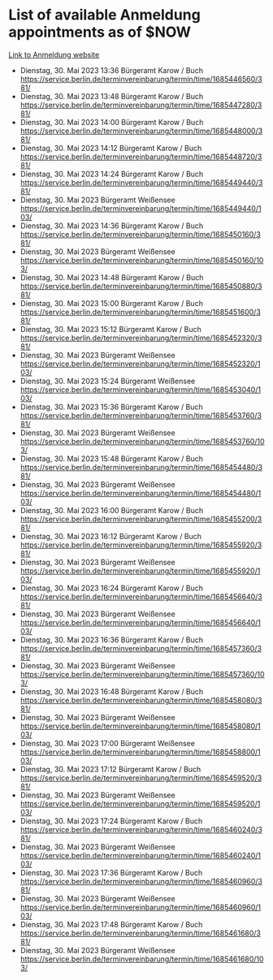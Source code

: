 # List of available Anmeldung appointments as of $NOW
[Link to Anmeldung website](https://service.berlin.de/terminvereinbarung/termin/tag.php?termin=1&anliegen[]=120686&dienstleisterlist=122210,122217,327316,122219,327312,122227,327314,122231,327346,122243,327348,122254,122252,329742,122260,329745,122262,329748,122271,327278,122273,327274,122277,327276,330436,122280,327294,122282,327290,122284,327292,122291,327270,122285,327266,122286,327264,122296,327268,150230,329760,122297,327286,122294,327284,122312,329763,122314,329775,122304,327330,122311,327334,122309,327332,317869,122281,327352,122279,329772,122283,122276,327324,122274,327326,122267,329766,122246,327318,122251,327320,122257,327322,122208,327298,122226,327300&herkunft=http%3A%2F%2Fservice.berlin.de%2Fdienstleistung%2F120686%2F)
- Dienstag, 30. Mai 2023 13:36 Bürgeramt Karow / Buch https://service.berlin.de/terminvereinbarung/termin/time/1685446560/381/
- Dienstag, 30. Mai 2023 13:48 Bürgeramt Karow / Buch https://service.berlin.de/terminvereinbarung/termin/time/1685447280/381/
- Dienstag, 30. Mai 2023 14:00 Bürgeramt Karow / Buch https://service.berlin.de/terminvereinbarung/termin/time/1685448000/381/
- Dienstag, 30. Mai 2023 14:12 Bürgeramt Karow / Buch https://service.berlin.de/terminvereinbarung/termin/time/1685448720/381/
- Dienstag, 30. Mai 2023 14:24 Bürgeramt Karow / Buch https://service.berlin.de/terminvereinbarung/termin/time/1685449440/381/
- Dienstag, 30. Mai 2023  Bürgeramt Weißensee https://service.berlin.de/terminvereinbarung/termin/time/1685449440/103/
- Dienstag, 30. Mai 2023 14:36 Bürgeramt Karow / Buch https://service.berlin.de/terminvereinbarung/termin/time/1685450160/381/
- Dienstag, 30. Mai 2023  Bürgeramt Weißensee https://service.berlin.de/terminvereinbarung/termin/time/1685450160/103/
- Dienstag, 30. Mai 2023 14:48 Bürgeramt Karow / Buch https://service.berlin.de/terminvereinbarung/termin/time/1685450880/381/
- Dienstag, 30. Mai 2023 15:00 Bürgeramt Karow / Buch https://service.berlin.de/terminvereinbarung/termin/time/1685451600/381/
- Dienstag, 30. Mai 2023 15:12 Bürgeramt Karow / Buch https://service.berlin.de/terminvereinbarung/termin/time/1685452320/381/
- Dienstag, 30. Mai 2023  Bürgeramt Weißensee https://service.berlin.de/terminvereinbarung/termin/time/1685452320/103/
- Dienstag, 30. Mai 2023 15:24 Bürgeramt Weißensee https://service.berlin.de/terminvereinbarung/termin/time/1685453040/103/
- Dienstag, 30. Mai 2023 15:36 Bürgeramt Karow / Buch https://service.berlin.de/terminvereinbarung/termin/time/1685453760/381/
- Dienstag, 30. Mai 2023  Bürgeramt Weißensee https://service.berlin.de/terminvereinbarung/termin/time/1685453760/103/
- Dienstag, 30. Mai 2023 15:48 Bürgeramt Karow / Buch https://service.berlin.de/terminvereinbarung/termin/time/1685454480/381/
- Dienstag, 30. Mai 2023  Bürgeramt Weißensee https://service.berlin.de/terminvereinbarung/termin/time/1685454480/103/
- Dienstag, 30. Mai 2023 16:00 Bürgeramt Karow / Buch https://service.berlin.de/terminvereinbarung/termin/time/1685455200/381/
- Dienstag, 30. Mai 2023 16:12 Bürgeramt Karow / Buch https://service.berlin.de/terminvereinbarung/termin/time/1685455920/381/
- Dienstag, 30. Mai 2023  Bürgeramt Weißensee https://service.berlin.de/terminvereinbarung/termin/time/1685455920/103/
- Dienstag, 30. Mai 2023 16:24 Bürgeramt Karow / Buch https://service.berlin.de/terminvereinbarung/termin/time/1685456640/381/
- Dienstag, 30. Mai 2023  Bürgeramt Weißensee https://service.berlin.de/terminvereinbarung/termin/time/1685456640/103/
- Dienstag, 30. Mai 2023 16:36 Bürgeramt Karow / Buch https://service.berlin.de/terminvereinbarung/termin/time/1685457360/381/
- Dienstag, 30. Mai 2023  Bürgeramt Weißensee https://service.berlin.de/terminvereinbarung/termin/time/1685457360/103/
- Dienstag, 30. Mai 2023 16:48 Bürgeramt Karow / Buch https://service.berlin.de/terminvereinbarung/termin/time/1685458080/381/
- Dienstag, 30. Mai 2023  Bürgeramt Weißensee https://service.berlin.de/terminvereinbarung/termin/time/1685458080/103/
- Dienstag, 30. Mai 2023 17:00 Bürgeramt Weißensee https://service.berlin.de/terminvereinbarung/termin/time/1685458800/103/
- Dienstag, 30. Mai 2023 17:12 Bürgeramt Karow / Buch https://service.berlin.de/terminvereinbarung/termin/time/1685459520/381/
- Dienstag, 30. Mai 2023  Bürgeramt Weißensee https://service.berlin.de/terminvereinbarung/termin/time/1685459520/103/
- Dienstag, 30. Mai 2023 17:24 Bürgeramt Karow / Buch https://service.berlin.de/terminvereinbarung/termin/time/1685460240/381/
- Dienstag, 30. Mai 2023  Bürgeramt Weißensee https://service.berlin.de/terminvereinbarung/termin/time/1685460240/103/
- Dienstag, 30. Mai 2023 17:36 Bürgeramt Karow / Buch https://service.berlin.de/terminvereinbarung/termin/time/1685460960/381/
- Dienstag, 30. Mai 2023  Bürgeramt Weißensee https://service.berlin.de/terminvereinbarung/termin/time/1685460960/103/
- Dienstag, 30. Mai 2023 17:48 Bürgeramt Karow / Buch https://service.berlin.de/terminvereinbarung/termin/time/1685461680/381/
- Dienstag, 30. Mai 2023  Bürgeramt Weißensee https://service.berlin.de/terminvereinbarung/termin/time/1685461680/103/
